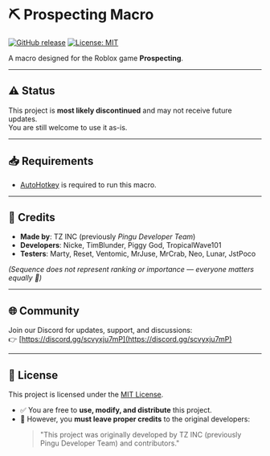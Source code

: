 # ⛏️ Prospecting Macro

[![GitHub release](https://img.shields.io/github/v/release/Goldydt/fisch_macro)](https://github.com/Goldydt/fisch_macro/releases/tag/Release)
[![License: MIT](https://img.shields.io/badge/License-MIT-green.svg)](https://github.com/Goldydt/fisch_macro/blob/main/LICENSE)

A macro designed for the Roblox game **Prospecting**.

---

## ⚠️ Status
This project is **most likely discontinued** and may not receive future updates.  
You are still welcome to use it as-is.

---

## 📥 Requirements
- [AutoHotkey](https://www.autohotkey.com/) is required to run this macro.  

---

## 👥 Credits
- **Made by**: TZ INC (previously *Pingu Developer Team*)  
- **Developers**: Nicke, TimBlunder, Piggy God, TropicalWave101  
- **Testers**: Marty, Reset, Ventomic, MrJuse, MrCrab, Neo, Lunar, JstPoco  

*(Sequence does not represent ranking or importance — everyone matters equally 🙏)*

---

## 🌐 Community
Join our Discord for updates, support, and discussions:  
👉 [https://discord.gg/scvyxju7mP](https://discord.gg/scvyxju7mP)

---

## 📜 License
This project is licensed under the [MIT License](https://github.com/Goldydt/fisch_macro/blob/main/LICENSE).  

- ✅ You are free to **use, modify, and distribute** this project.  
- 📝 However, you **must leave proper credits** to the original developers:  
  > "This project was originally developed by TZ INC (previously Pingu Developer Team) and contributors."
